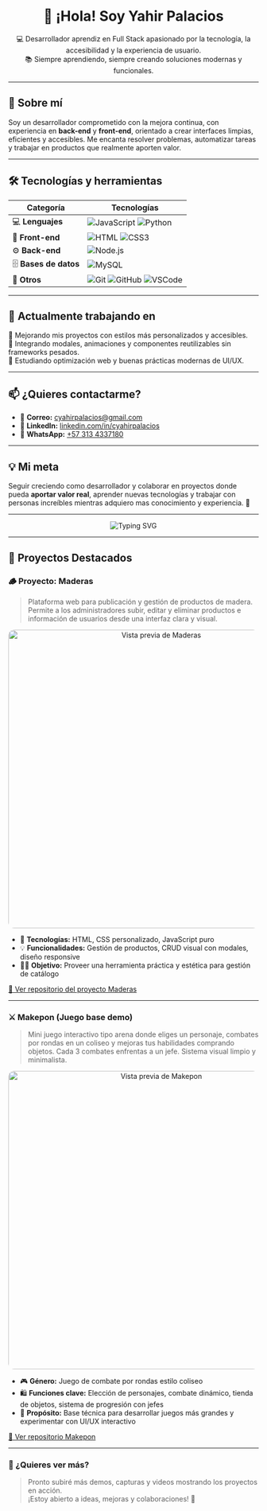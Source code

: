 <h1 align="center">👋 ¡Hola! Soy Yahir Palacios</h1>

<p align="center">
💻 Desarrollador aprendiz en Full Stack apasionado por la tecnología, la accesibilidad y la experiencia de usuario.<br>
📚 Siempre aprendiendo, siempre creando soluciones modernas y funcionales.
</p>

---

## 🧠 Sobre mí

Soy un desarrollador comprometido con la mejora continua, con experiencia en **back-end** y **front-end**, orientado a crear interfaces limpias, eficientes y accesibles. Me encanta resolver problemas, automatizar tareas y trabajar en productos que realmente aporten valor.

---

## 🛠️ Tecnologías y herramientas

| Categoría | Tecnologías |
|----------|-------------|
| 💻 **Lenguajes** | ![JavaScript](https://img.shields.io/badge/-JavaScript-F7DF1E?logo=javascript&logoColor=black) ![Python](https://img.shields.io/badge/-Python-3776AB?logo=python&logoColor=white) |
| 🎨 **Front-end** | ![HTML](https://img.shields.io/badge/-HTML5-E34F26?logo=html5&logoColor=white) ![CSS3](https://img.shields.io/badge/-CSS3-1572B6?logo=css3&logoColor=white) |
| ⚙️ **Back-end** | ![Node.js](https://img.shields.io/badge/-Node.js-339933?logo=nodedotjs&logoColor=white) |
| 🗄️ **Bases de datos** | ![MySQL](https://img.shields.io/badge/-MySQL-00758F?logo=mysql&logoColor=white) |
| 🧰 **Otros** | ![Git](https://img.shields.io/badge/-Git-F05032?logo=git&logoColor=white) ![GitHub](https://img.shields.io/badge/-GitHub-181717?logo=github) ![VSCode](https://img.shields.io/badge/-VS%20Code-007ACC?logo=visual-studio-code&logoColor=white) |

---

## 🚀 Actualmente trabajando en

🔧 Mejorando mis proyectos con estilos más personalizados y accesibles.  
🧩 Integrando modales, animaciones y componentes reutilizables sin frameworks pesados.  
🎯 Estudiando optimización web y buenas prácticas modernas de UI/UX.

---

## 📫 ¿Quieres contactarme?

- 📧 **Correo:** [cyahirpalacios@gmail.com](mailto:cyahirpalacios@gmail.com)  
- 💼 **LinkedIn:** [linkedin.com/in/cyahirpalacios](https://www.linkedin.com/in/cyahirpalacios)  
- 📱 **WhatsApp:** [+57 313 4337180](https://wa.me/573134337180)

---

## 💡 Mi meta

Seguir creciendo como desarrollador y colaborar en proyectos donde pueda **aportar valor real**, aprender nuevas tecnologías y trabajar con personas increíbles mientras adquiero mas conocimiento y experiencia. 🌟

---

<p align="center">
  <img src="https://readme-typing-svg.demolab.com?font=Fira+Code&duration=2500&pause=1000&center=true&vCenter=true&width=435&lines=¡Gracias+por+visitar+mi+perfil!;Estoy+abierto+a+colaboraciones+y+oportunidades." alt="Typing SVG" />
</p>

---

## 🧩 Proyectos Destacados

### 🪵 Proyecto: Maderas

> Plataforma web para publicación y gestión de productos de madera. Permite a los administradores subir, editar y eliminar productos e información de usuarios desde una interfaz clara y visual.

<p align="center">
  <img src="https://raw.githubusercontent.com/yspalacios/proyecto-maderas/main/preview-maderas.png" alt="Vista previa de Maderas" width="600" style="border-radius: 12px;" />
</p>

- 🧰 **Tecnologías:** HTML, CSS personalizado, JavaScript puro
- 💡 **Funcionalidades:** Gestión de productos, CRUD visual con modales, diseño responsive
- 🧑‍💼 **Objetivo:** Proveer una herramienta práctica y estética para gestión de catálogo

[🔗 Ver repositorio del proyecto Maderas](https://github.com/yspalacios/proyecto-maderas)

---

### ⚔️ Makepon (Juego base demo)

> Mini juego interactivo tipo arena donde eliges un personaje, combates por rondas en un coliseo y mejoras tus habilidades comprando objetos. Cada 3 combates enfrentas a un jefe. Sistema visual limpio y minimalista.

<p align="center">
  <img src="https://raw.githubusercontent.com/yspalacios/makepon/main/preview-makepon.png" alt="Vista previa de Makepon" width="600" style="border-radius: 12px;" />
</p>

- 🎮 **Género:** Juego de combate por rondas estilo coliseo
- 🛍️ **Funciones clave:** Elección de personajes, combate dinámico, tienda de objetos, sistema de progresión con jefes
- 🧪 **Propósito:** Base técnica para desarrollar juegos más grandes y experimentar con UI/UX interactivo

[🔗 Ver repositorio Makepon](https://github.com/yspalacios/makepon)

---

### 🎥 ¿Quieres ver más?

> Pronto subiré más demos, capturas y videos mostrando los proyectos en acción.  
> ¡Estoy abierto a ideas, mejoras y colaboraciones! 🚀


<!--
**yspalacios/yspalacios** is a ✨ _special_ ✨ repository because its `README.md` (this file) appears on your GitHub profile.

Here are some ideas to get you started:

- 🔭 I’m currently working on ...
- 🌱 I’m currently learning ...
- 👯 I’m looking to collaborate on ...
- 🤔 I’m looking for help with ...
- 💬 Ask me about ...
- 📫 How to reach me: ...
- 😄 Pronouns: ...
- ⚡ Fun fact: ...
-->

